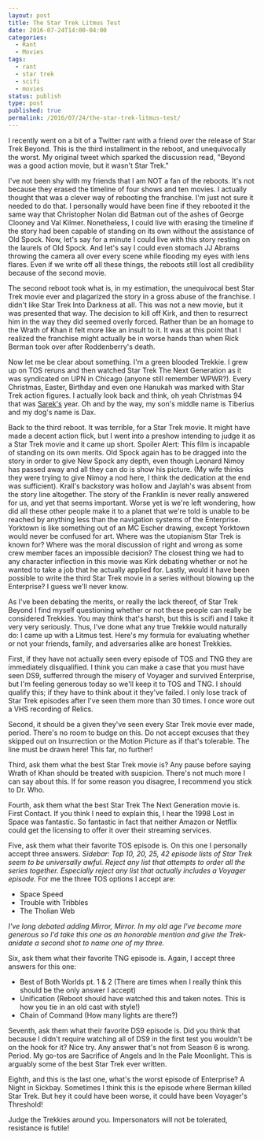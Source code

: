```yaml
---
layout: post
title: The Star Trek Litmus Test
date: 2016-07-24T14:00-04:00
categories:
  - Rant
  - Movies
tags:
  - rant
  - star trek
  - scifi
  - movies
status: publish
type: post
published: true
permalink: /2016/07/24/the-star-trek-litmus-test/
---
```

I recently went on a bit of a Twitter rant with a friend over the release of Star Trek Beyond. This is the third installment in the reboot, and unequivocally the worst.  My original tweet which sparked the discussion read, "Beyond was a good action movie, but it wasn't Star Trek."

I've not been shy with my friends that I am NOT a fan of the reboots. It's not because they erased the timeline of four shows and ten movies. I actually thought that was a clever way of rebooting the franchise. I'm just not sure it needed to do that. I personally would have been fine if they rebooted it the same way that Christopher Nolan did Batman out of the ashes of George Clooney and Val Kilmer. Nonetheless, I could live with erasing the timeline if the story had been capable of standing on its own without the assistance of Old Spock. Now, let's say for a minute I could live with this story resting on the laurels of Old Spock.  And let's say I could even stomach JJ Abrams throwing the camera all over every scene while flooding my eyes with lens flares.  Even if we write off all these things, the reboots still lost all credibility because of the second movie.

The second reboot took what is, in my estimation, the unequivocal best Star Trek movie ever and plagarized the story in a gross abuse of the franchise. I didn't like Star Trek Into Darkness at all. This was not a new movie, but it was presented that way. The decision to kill off Kirk, and then to resurrect him in the way they did seemed overly forced. Rather than be an homage to the Wrath of Khan it felt more like an insult to it. It was at this point that I realized the franchise might actually be in worse hands than when Rick Berman took over after Roddenberry's death.

Now let me be clear about something. I'm a green blooded Trekkie. I grew up on TOS reruns and then watched Star Trek The Next Generation as it was syndicated on UPN in Chicago (anyone still remember WPWR?). Every Christmas, Easter, Birthday and even one Hanukah was marked with Star Trek action figures. I actually look back and think, oh yeah Christmas 94 that  was [Sarek's](https://www.amazon.com/Star-Trek-Next-Generation-Ambassador/dp/B0009P7HZC) year. Oh and by the way, my son's middle name is Tiberius and my dog's name is Dax.

Back to the third reboot. It was terrible, for a Star Trek movie. It might have made a decent action flick, but I went into a preshow intending to judge it as a Star Trek movie and it came up short. Spoiler Alert: This film is incapable of standing on its own merits. Old Spock again has to be dragged into the story in order to give New Spock any depth, even though Leonard Nimoy has passed away and all they can do is show his picture. (My wife thinks they were trying to give Nimoy a nod here, I think the dedication at the end was sufficient). Krall's backstory was hollow and Jaylah's was absent from the story line altogether. The story of the Franklin is never really answered for us, and yet that seems important. Worse yet is we're left wondering, how did all these other people make it to a planet that we're told is unable to be reached by anything less than the navigation systems of the Enterprise. Yorktown is like something out of an MC Escher drawing, except Yorktown would never be confused for art. Where was the utopianism Star Trek is known for? Where was the moral discussion of right and wrong as some crew member faces an impossible decision? The closest thing we had to any character inflection in this movie was Kirk debating whether or not he wanted to take a job that he actually applied for. Lastly, would it have been possible to write the third Star Trek movie in a series without blowing up the Enterprise? I guess we'll never know.

As I've been debating the merits, or really the lack thereof, of Star Trek Beyond I find myself questioning whether or not these people can really be considered Trekkies.  You may think that's harsh, but this is scifi and I take it very very seriously. Thus, I've done what any true Trekkie would naturally do: I came up with a Litmus test.  Here's my formula for evaluating whether or not your friends, family, and adversaries alike are honest Trekkies.

First, if they have not actually seen every episode of TOS and TNG they are immediately disqualified. I think you can make a case that you must have seen DS9, sufferred through the misery of Voyager and survived Enterprise, but I'm feeling generous today so we'll keep it to TOS and TNG. I should qualify this; if they have to think about it they've failed. I only lose track of Star Trek episodes after I've seen them more than 30 times. I once wore out a VHS recording of Relics.

Second, it should be a given they've seen every Star Trek movie ever made, period. There's no room to budge on this. Do not accept excuses that they skipped out on Insurrection or the Motion Picture as if that's tolerable. The line must be drawn here! This far, no further!

Third, ask them what the best Star Trek movie is? Any pause before saying Wrath of Khan should be treated with suspicion. There's not much more I can say about this. If for some reason you disagree, I recommend you stick to Dr. Who.

Fourth, ask them what the best Star Trek The Next Generation movie is. First Contact. If you think I need to explain this, I hear the 1998 Lost in Space was fantastic. So fantastic in fact that neither Amazon or Netflix could get the licensing to offer it over their streaming services.

Five, ask them what their favorite TOS episode is. On this one I personally accept three answers. *Sidebar: Top 10, 20, 25, 42 episode lists of Star Trek seem to be universally awful. Reject any list that attempts to order all the series together. Especially reject any list that actually includes a Voyager episode.* For me the three TOS options I accept are:

* Space Speed
* Trouble with Tribbles
* The Tholian Web

*I've long debated adding Mirror, Mirror. In my old age I've become more generous so I'd take this one as an honorable mention and give the Trek-anidate a second shot to name one of my three.*

Six, ask them what their favorite TNG episode is. Again, I accept three answers for this one:

* Best of Both Worlds pt. 1 & 2 (There are times when I really think this should be the only answer I accept)
* Unification (Reboot should have watched this and taken notes. This is how you tie in an old cast with style!)
* Chain of Command (How many lights are there?)

Seventh, ask them what their favorite DS9 episode is. Did you think that because I didn't require watching all of DS9 in the first test you wouldn't be on the hook for it? Nice try. Any answer that's not from Season 6 is wrong. Period. My go-tos are Sacrifice of Angels and In the Pale Moonlight. This is arguably some of the best Star Trek ever written.

Eighth, and this is the last one, what's the worst episode of Enterprise? A Night in Sickbay. Sometimes I think this is the episode where Berman killed Star Trek. But hey it could have been worse, it could have been Voyager's Threshold!

Judge the Trekkies around you. Impersonators will not be tolerated, resistance is futile!

